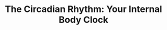 ---
title: "The Circadian Rhythm: Your Internal Body Clock"
description: "Learn about the circadian rhythm, its influence on sleep-wake cycles, and how to optimize it for better sleep."
tags: [circadian rhythm, body clock, sleep-wake cycle, sleep, biology]
---